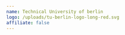 ```yaml
---
name: Technical University of berlin
logo: /uploads/tu-berlin-logo-long-red.svg
affiliate: false
---
```

